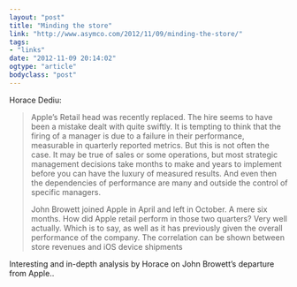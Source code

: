 ```yaml
---
layout: "post"
title: "Minding the store"
link: "http://www.asymco.com/2012/11/09/minding-the-store/"
tags: 
- "links"
date: "2012-11-09 20:14:02"
ogtype: "article"
bodyclass: "post"
---
```


Horace Dediu:

> Apple’s Retail head was recently replaced. The hire seems to have been a mistake dealt with quite swiftly. It is tempting to think that the firing of a manager is due to a failure in their performance, measurable in quarterly reported metrics. But this is not often the case. It may be true of sales or some operations, but most strategic management decisions take months to make and years to implement before you can have the luxury of measured results. And even then the dependencies of performance are many and outside the control of specific managers.
> 
> John Browett joined Apple in April and left in October. A mere six months. How did Apple retail perform in those two quarters? Very well actually. Which is to say, as well as it has previously given the overall performance of the company. The correlation can be shown between store revenues and iOS device shipments

Interesting and in-depth analysis by Horace on John Browett’s departure from Apple..